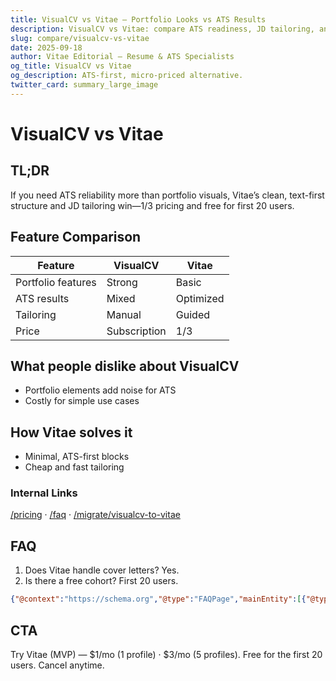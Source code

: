 ```yaml
---
title: VisualCV vs Vitae — Portfolio Looks vs ATS Results
description: VisualCV vs Vitae: compare ATS readiness, JD tailoring, and cost.
slug: compare/visualcv-vs-vitae
date: 2025-09-18
author: Vitae Editorial — Resume & ATS Specialists
og_title: VisualCV vs Vitae
og_description: ATS-first, micro-priced alternative.
twitter_card: summary_large_image
---
```


# VisualCV vs Vitae

## TL;DR
If you need ATS reliability more than portfolio visuals, Vitae’s clean, text-first structure and JD tailoring win—$1/$3 pricing and free for first 20 users.

## Feature Comparison
| Feature | VisualCV | Vitae |
|---|---|---|
| Portfolio features | Strong | Basic |
| ATS results | Mixed | Optimized |
| Tailoring | Manual | Guided |
| Price | Subscription | $1/$3 |

## What people dislike about VisualCV
- Portfolio elements add noise for ATS
- Costly for simple use cases

## How Vitae solves it
- Minimal, ATS-first blocks
- Cheap and fast tailoring

### Internal Links
[/pricing](/pricing) · [/faq](/faq) · [/migrate/visualcv-to-vitae](/migrate/visualcv-to-vitae)

## FAQ
1. Does Vitae handle cover letters? Yes.
2. Is there a free cohort? First 20 users.

```json
{"@context":"https://schema.org","@type":"FAQPage","mainEntity":[{"@type":"Question","name":"Cover letters?","acceptedAnswer":{"@type":"Answer","text":"Yes, generated alongside resumes."}},{"@type":"Question","name":"Free cohort?","acceptedAnswer":{"@type":"Answer","text":"Free for the first 20 users."}}]}
```

## CTA
Try Vitae (MVP) — $1/mo (1 profile) · $3/mo (5 profiles). Free for the first 20 users. Cancel anytime.


